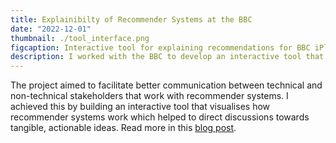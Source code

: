 ```yaml
---
title: Explainibilty of Recommender Systems at the BBC
date: "2022-12-01"
thumbnail: ./tool_interface.png
figcaption: Interactive tool for explaining recommendations for BBC iPlayer.
description: I worked with the BBC to develop an interactive tool that explains recommendations for BBC iPlayer. 
---
```

The project aimed to facilitate better communication between technical and non-technical stakeholders that work with recommender systems.
I achieved this by building an interactive tool that visualises how recommender systems work which helped to direct discussions towards tangible, actionable ideas. Read more in this <a rel="noopener noreferrer" target="_blank" href="https://www.bbc.co.uk/rd/blog/2023-04-recommendation-systems-curation-data-iplayer">blog post</a>.